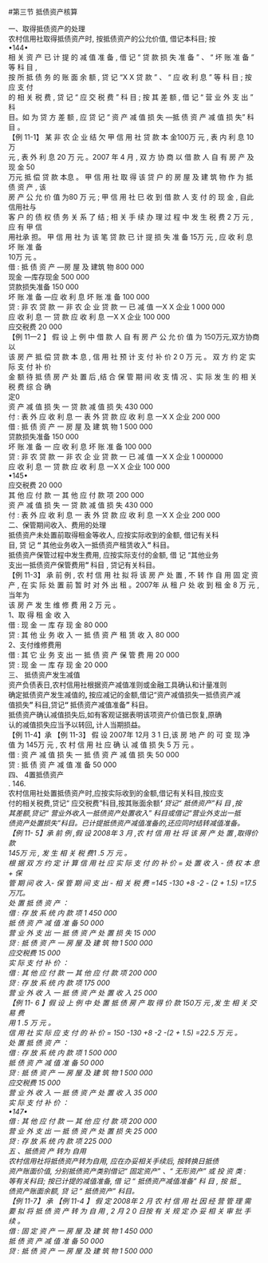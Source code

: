 #第三节 抵债资产核算
<p> 一、取得抵债资产的处理<br />
      农村信用社取得抵债资产时, 按抵债资产的公允价值, 借记本科目; 按<br />
      •144•<br />
      相 关 资 产 已 计 提 的 减 值 准 备 , 借 记 &ldquo; 贷 款 损 失 准 备 &rdquo; 、 &ldquo; 坏 账 准 备 &rdquo; 等 科 目 ,<br />
      按 所 抵 债 务 的 账 面 余 额 , 贷 记 &ldquo;X X 贷 款 &rdquo; 、 &ldquo; 应 收 利 息 &rdquo; 等 科 目 ; 按 应 支 付<br />
      的 相 关 税 费 , 贷 记 &ldquo; 应 交 税 费 &rdquo; 科 目 ; 按 其 差 额 , 借 记 &ldquo; 营 业 外 支 出 &rdquo; 科<br />
      目。如 为 贷 方 差 额 , 应 贷 记 &ldquo; 资 产 减 值 损 失 —抵 债 资 产 减 值 损 失&rdquo; 科 目 。<br />
      【例 11-1】 某 非 农 企 业 结 欠 甲 信 用 社 贷 款 本 金100万 元 , 表 内 利 息 10万<br />
      元 , 表 外 利 息 20 万 元 。2007 年 4 月 , 双 方 协 商 以 借 款 人 自 有 房 产 及 现 金 50<br />
      万元 抵 偿 贷 款 本息 。 甲 信 用 社 取 得 该 贷 户 的 房 屋 及 建 筑 物 作 为 抵 债 资 产 , 该<br />
      房 产 公 允 价 值 为80 万 元 ; 甲 信 用 社 巳 收 到 借 款 人 支 付 的 现 金 , 自此信用社与<br />
      客 户 的 债 权 债 务 关 系 了 结 ; 相 关 手 续 办 理 过 程 中 发 生 税 费 2 万 元 , 应 有 甲 信<br />
      用社承 担。 甲 信 用 社 为 该 笔 贷 款 已 计 提 损 失 准 备 15万 元 , 应 收 利 息 坏 账 准 备<br />
      10万 元 。<br />
      借 : 抵 债 资 产 —房 屋 及 建筑 物 800 000<br />
      现金 —库存现金 500 000<br />
      贷款损失准备 150 000<br />
      坏 账 准 备 —应 收 利 息 坏 账 准 备 100 000<br />
      贷 : 非 农 贷 款 一 非 农 企 业 贷 款 一 已 减 值 一X X 企业 1 000 000<br />
      应 收 利 息 一 贷 款 应 收 利 息 一X X 企业 100 000<br />
      应交税费 20 000<br />
      【例 11一2 】 假 设 上 例 中 借 款 人 自 有 房 产 公 允 价 值 为 150万元,双方协商以<br />
      该 房 产 抵 偿 贷 款 本 息 , 信 用 社 预 计 支 付 补 价 2 0 万 元 。 双 方 约 定 实 际 支 付 补 价<br />
      金 额 待 抵 债 房 产 处 置 后 ,结 合 保 管 期 间 收 支 情 况 、实 际 发 生 的 相 关 税 费 综 合 确<br />
      定0<br />
      资 产 减 值 损 失 一 贷 款 减 值 损 失 430 000<br />
      付 : 表 外 应 收 利 息 一 表 外 贷 款 应 收 利 息 一X X 企业 200 000<br />
      借 : 抵 债 资 产 一 房 屋 及 建 筑 物 1 500 000<br />
      贷款损失准备 150 000<br />
      坏 账 准 备 一 应 收 利 息 坏 账 准 备 100 000<br />
      贷 : 非 农 贷 款 一 非 农 企 业 贷 款 一 已 减 值 一X X 企业 1 000000<br />
      应 收 利 息 一 贷 款 应 收 利 息 一X X 企业 100 000<br />
      •145•<br />
      应交税费 20 000<br />
      其 他 应 付 款 一 其 他 应 付 款 项 200 000<br />
      资 产 减 值 损 失 一 贷 款 减 值 损 失 430 000<br />
      付 : 表 外 应 收 利 息 一 表 外 贷 款 应 收 利 息 一X X 企业 200 000<br />
      二、保管期间收入、费用的处理<br />
      抵债资产未处置前取得租金等收人, 应按实际收到的金额, 借记有关科<br />
      目, 贷 记 <strong>&ldquo; </strong>其他业务收入一抵债资产租赁收入<strong>&rdquo; </strong>科目。<br />
      抵债资产保管过程中发生费用, 应按实际支付的金额, 借 记 &ldquo;其他业务<br />
      支出一抵债资产保管费用<strong>&rdquo; </strong>科目 , 贷记有关科目。<br />
      【例 11-3】 承 前 例 , 农 村 信 用 社 拟 将 该 房 产 处 置 , 不 转 作 自 用 固 定 资<br />
      产 , 在 实 际 处 置 前 暂 时 对 外 出 租 。2007年 从 租 户 处 收 到 租 金 8 万 元 , 当年为<br />
      该 房 产 发 生 维 修 费 用 2 万 元 。<br />
      1、取 得 租 金 收 入<br />
      借 : 现 金 一 库 存 现 金 80 000<br />
      贷 : 其 他 业 务 收 入 一 抵 债 资 产 租 赁 收 入 80 000<br />
      2、支付维修费用<br />
      借 : 其 它 业 务 支 出 一 抵 债 资 产 保 管 费 用 20 000<br />
      贷 : 现 金 一 库 存 现 金 20 000<br />
      三、 抵债资产发生减值<br />
      资产负债表日,农村信用社根据资产减值准则或金融工具确认和计量准则<br />
      确定抵债资产发生减值的<strong>, </strong>按应减记的金额,借记&ldquo;资产减值损失一抵债资产减<br />
      值损失<strong>&rdquo; </strong>科目,贷记<strong>&ldquo; </strong>抵债资产减值准备<strong>&rdquo; </strong>科目。<br />
      抵债资产确认减值损失后,如有客观证据表明该项资产价值已恢复,原确<br />
      认的减值损失应当予以转回<strong>, </strong>计人当期损益。<br />
      【例 11-4】承 【例 11-3】 假 设 2007年 12月 3 1 日,该 房 地 产 的 可 变 现 净<br />
      值 为 145万 元 , 农 村 信 用 社 应 确 认 减 值 损 失 5 万 元 。<br />
      借 : 资 产 减 值 损 失 一 抵 债 资 产 减 值 损 失 50 000<br />
      贷 : 抵 债 资 产 减 值 准 备 50 000<br />
      四、 4置抵债资产<br />
      . 146.<br />
      农村信用社处置抵债资产时,应按实际收到的金额,借记有关科目,按应支<br />
      付的相关税费,贷记&ldquo; 应交税费&rdquo;科目,按其账面余额<strong><em>&rsquo; </strong>贷记&ldquo; 抵债资产&rdquo;科 目 ,按<br />
      其差额,贷记&ldquo; 营业外收入一抵债资产处置收入&rdquo; 科目或借记&ldquo;营业外支出一抵<br />
      债资产处置损失&rdquo;科目。已计提抵债资产减值准备的,还应同时结转减值准备。<br />
      【例 11- 5】承 前 例 ,假 设 2008年 3 月 ,农 村 信 用 社 将 该 房 产 处 置 ,取得价款<br />
      145万 元 , 发 生 相 关 税 费1 .5 万 元 。<br />
      根 据 双 方 约 定 计 算 信 用 社 应 实 际 支 付 的 补 价 = 处 置 收 入 - 债 权 本 息 + 保<br />
      管 期 间 收 入- 保 管 期 间 支 出 - 相 关 税 费 =145 -130 +8 -2 - (2 + 1.5) =17.5<br />
      万兀。<br />
      处 置 抵 债 资 产 ：<br />
      借 : 存 放 系 统 内 款 项 1 450 000<br />
      抵 债 资 产 减 值 准 备 50 000<br />
      营 业 外 支 出 一 抵 债 资 产 处 置 损 失 15 000<br />
      贷 : 抵 债 资 产 一 房 屋 及 建 筑 物 1 500 000<br />
      应交税费 15 000<br />
      实 际 支 付 补 价 ：<br />
      借 : 其 他 应 付 款 一 其 他 应 付 款 项 200 000<br />
      贷 : 存 放 系 统 内 款 项 175 000<br />
      营 业 外 收 入 一 抵 债 资 产 处 置 收 入 25 000<br />
      【例 11- 6 】假 设 上 例 中 处 置 抵 债 房 产 取 得 价 款 150万 元 ,发 生 相 关 交 易 费<br />
      用 1 .5 万 元 。<br />
      信 用 社 实 际 应 支 付 的 补 价 = 150 -130 +8 -2 -(2 + 1.5) =22.5 万 元 。<br />
      处 置 抵 债 资 产 ：<br />
      借 : 存 放 系 统 内 款 项 1 500 000<br />
      抵 债 资 产 减 值 准 备 50 000<br />
      贷 : 抵 债 资 产 一 房 屋 及 建 筑 物 1 500 000<br />
      应交税费 15 000<br />
      营 业 外 收 入 一 抵 债 资 产 处 置 收 入 35 000<br />
      实 际 支 付 补 价 ：<br />
      •147•<br />
      借 : 其 他 应 付 款 一 其 他 应 付 款 项 200 000<br />
      营 业 外 支 出 一 抵 债 资 产 处 置 损 失 25 000<br />
      贷 : 存 放 系 统 内 款 项 225 000<br />
      五 、抵债资 产 转为 自用<br />
      农村信用社将抵债资产转为自用, 应在办妥相关手续后, 按转换日抵债<br />
      资产账面价值, 分别抵债资产类别借记&ldquo; 固定资产&rdquo; 、&ldquo; 无形资产&rdquo; 或 投 资 类 :<br />
      等有关科目; 按已计提的减值准备, 借 记 &ldquo; 抵债资产减值准备&rdquo; 科 目 , 按 抵 _<br />
      债资产账面余额, 贷 记 &ldquo; 抵债资产&rdquo; 科目。<br />
      【例 11-7】 承 【例 11-4 】 假 定 2008年 2 月 农 村 信 用 社 因 经 营 管 理 需<br />
      要 拟 将 抵 债 资 产 转 为 自 用 , 2 月 2 0 日按 有 关 规 定 办 妥 相 关 审 批 手 续 。<br />
      借 : 固 定 资 产 一 房 屋 及 建 筑 物 1 450 000<br />
      抵 债 资 产 减 值 准 备 50 000<br />
      贷 : 抵 债 资 产 一 房 屋 及 建 筑 物 1 500 000<br /></p>